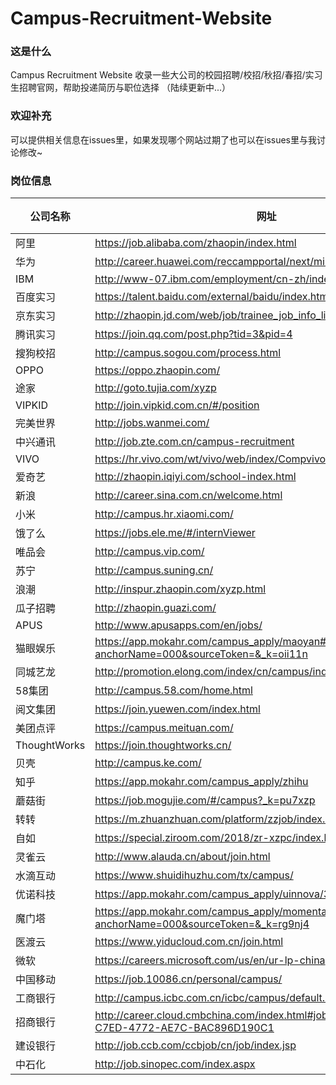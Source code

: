 # Campus-Recruitment-Website

### 这是什么
Campus Recruitment Website 收录一些大公司的校园招聘/校招/秋招/春招/实习生招聘官网，帮助投递简历与职位选择
（陆续更新中...）

### 欢迎补充
可以提供相关信息在issues里，如果发现哪个网站过期了也可以在issues里与我讨论修改~

### 岗位信息

公司名称|网址|类型|地点|备注
---|---|---|---|---
阿里|https://job.alibaba.com/zhaopin/index.html||
华为|http://career.huawei.com/reccampportal/next/mini/index.html
IBM|http://www-07.ibm.com/employment/cn-zh/index.html
百度实习|https://talent.baidu.com/external/baidu/index.html#/intern/12
京东实习|http://zhaopin.jd.com/web/job/trainee_job_info_list/5
腾讯实习|https://join.qq.com/post.php?tid=3&pid=4
搜狗校招|http://campus.sogou.com/process.html
OPPO|https://oppo.zhaopin.com/
途家|http://goto.tujia.com/xyzp
VIPKID|http://join.vipkid.com.cn/#/position
完美世界|http://jobs.wanmei.com/
中兴通讯|http://job.zte.com.cn/campus-recruitment
VIVO|https://hr.vivo.com/wt/vivo/web/index/CompvivoPagerecruit_School
爱奇艺|http://zhaopin.iqiyi.com/school-index.html
新浪|http://career.sina.com.cn/welcome.html
小米|http://campus.hr.xiaomi.com/
饿了么|https://jobs.ele.me/#/internViewer
唯品会|http://campus.vip.com/
苏宁|http://campus.suning.cn/
浪潮|http://inspur.zhaopin.com/xyzp.html
瓜子招聘|http://zhaopin.guazi.com/
APUS|http://www.apusapps.com/en/jobs/
猫眼娱乐|https://app.mokahr.com/campus_apply/maoyan#/?anchorName=000&sourceToken=&_k=oii11n
同城艺龙|http://promotion.elong.com/index/cn/campus/index.html
58集团|http://campus.58.com/home.html
阅文集团|https://join.yuewen.com/index.html
美团点评|https://campus.meituan.com/
ThoughtWorks|https://join.thoughtworks.cn/
贝壳|http://campus.ke.com/
知乎|https://app.mokahr.com/campus_apply/zhihu
蘑菇街|https://job.mogujie.com/#/campus?_k=pu7xzp
转转|https://m.zhuanzhuan.com/platform/zzjob/index.html#/pc/campus/2019
自如|https://special.ziroom.com/2018/zr-xzpc/index.html
灵雀云|http://www.alauda.cn/about/join.html
水滴互动|https://www.shuidihuzhu.com/tx/campus/
优诺科技|https://app.mokahr.com/campus_apply/uinnova/3277
魔门塔|https://app.mokahr.com/campus_apply/momenta/2563#/?anchorName=000&sourceToken=&_k=rg9nj4
医渡云|https://www.yiducloud.com.cn/join.html
微软|https://careers.microsoft.com/us/en/ur-lp-china
中国移动|https://job.10086.cn/personal/campus/
工商银行|http://campus.icbc.com.cn/icbc/campus/default.htm
招商银行|http://career.cloud.cmbchina.com/index.html#jobList?id=96574F8D-C7ED-4772-AE7C-BAC896D190C1
建设银行|http://job.ccb.com/ccbjob/cn/job/index.jsp
中石化|http://job.sinopec.com/index.aspx

